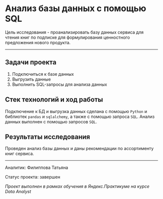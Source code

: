 # Анализ базы данных с помощью SQL
Цель исследования - проанализировать базу данных сервиса для чтения книг по подписке для формулирования ценностного предложения нового продукта.
___
## Задачи проекта  
1. Подключиться к базе данных
2. Выгрузить данные
3. Выполнить SQL-запросы для анализа данных

## Стек технологий и ход работы
Подключение к БД и выгрузка данных сделана с помощью `Python` и библиотек `pandas` и `sqlalchemy`, а также с помощью запроса `SQL`. Анализ данных выполнен с помощью запросов `SQL`.

## Результаты исследования 
Проведен анализ базы данных и даны рекомендации по ассортименту книг сервиса.
___
Аналитик: Филиппова Татьяна

Статус проекта: завершен

*Проект выполнен в рамках обучения в Яндекс.Практикуме на курсе Data Analyst*

